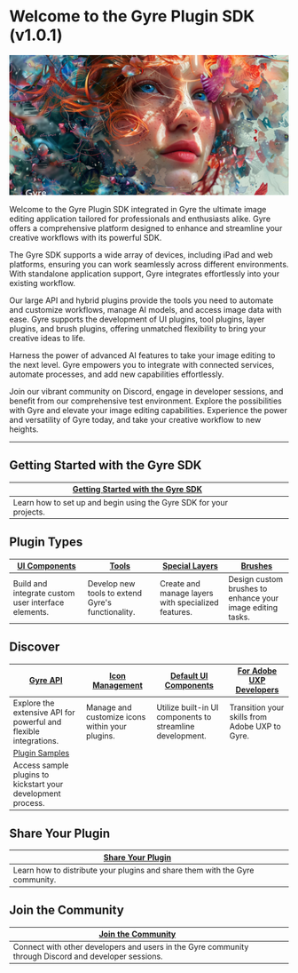 # Welcome to the Gyre Plugin SDK (v1.0.1)

![Gyre SDK](head.png)


Welcome to the Gyre Plugin SDK integrated in Gyre the ultimate image editing application tailored for professionals and enthusiasts alike. Gyre offers a comprehensive platform designed to enhance and streamline your creative workflows with its powerful SDK.

The Gyre SDK supports a wide array of devices, including iPad and web platforms, ensuring you can work seamlessly across different environments. With standalone application support, Gyre integrates effortlessly into your existing workflow.

Our large API and hybrid plugins provide the tools you need to automate and customize workflows, manage AI models, and access image data with ease. Gyre supports the development of UI plugins, tool plugins, layer plugins, and brush plugins, offering unmatched flexibility to bring your creative ideas to life.

Harness the power of advanced AI features to take your image editing to the next level. Gyre empowers you to integrate with connected services, automate processes, and add new capabilities effortlessly.

Join our vibrant community on Discord, engage in developer sessions, and benefit from our comprehensive test environment. Explore the possibilities with Gyre and elevate your image editing capabilities. Experience the power and versatility of Gyre today, and take your creative workflow to new heights.

---

## Getting Started with the Gyre SDK

| [Getting Started with the Gyre SDK](getting_started) | | | |
| -------------------------------------- | -| -| -|
| Learn how to set up and begin using the Gyre SDK for your projects. | | | |

## Plugin Types

| [UI Components](Plugin_Types/ui_components) | [Tools](Plugin_Types/tools) | [Special Layers](Plugin_Types/layers) | [Brushes](Plugin_Types/brushes) |
| ------------------- | ---------- | ------------------- | ------------ |
| Build and integrate custom user interface elements. | Develop new tools to extend Gyre's functionality. | Create and manage layers with specialized features. | Design custom brushes to enhance your image editing tasks. |

## Discover

| [Gyre API](API/api) | [Icon Management](UI/icon_management) | [Default UI Components](UI/fds_components) | [For Adobe UXP Developers](uxp) |
| ------------- | -------------------- | -------------------------- | ----------------------------------------------- |
| Explore the extensive API for powerful and flexible integrations. | Manage and customize icons within your plugins. | Utilize built-in UI components to streamline development. | Transition your skills from Adobe UXP to Gyre. |
| [Plugin Samples](examples) | | | |
| Access sample plugins to kickstart your development process. | | | |

## Share Your Plugin

| [Share Your Plugin](#) | | | |
| ---------------------- | -| -| -|
| Learn how to distribute your plugins and share them with the Gyre community. | | | |

## Join the Community

| [Join the Community](community) | | | |
| ----------------------- | -| -| -|
| Connect with other developers and users in the Gyre community through Discord and developer sessions. | | | |

